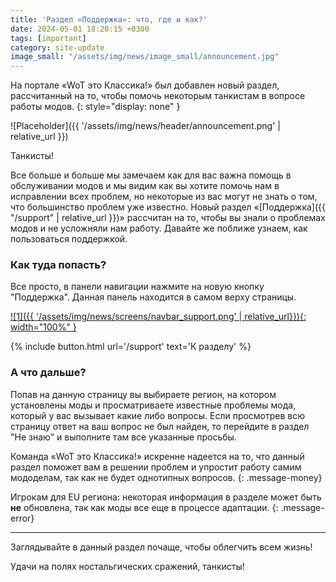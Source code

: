 ```yaml
---
title: 'Раздел «Поддержка»: что, где и как?'
date: 2024-05-01 18:20:15 +0300
tags: [important]
category: site-update
image_small: "/assets/img/news/image_small/announcement.jpg"
---
```


На портале «WoT это Классика!» был добавлен новый раздел, рассчитанный на то, чтобы помочь некоторым танкистам в вопросе работы модов.
{: style="display: none" }

![Placeholder]({{ '/assets/img/news/header/announcement.png' | relative_url }})

Танкисты!

Все больше и больше мы замечаем как для вас важна помощь в обслуживании модов и мы видим как вы хотите помочь нам в исправлении всех проблем, но некоторые из вас могут не знать о том, что большинство проблем уже известно. Новый раздел «[Поддержка]({{ "/support" | relative_url }})» рассчитан на то, чтобы вы знали о проблемах модов и не усложняли нам работу. Давайте же поближе узнаем, как пользоваться поддержкой.

### Как туда попасть?

Все просто, в панели навигации нажмите на новую кнопку "Поддержка". Данная панель находится в самом верху страницы.

[![1]({{ '/assets/img/news/screens/navbar_support.png' | relative_url}}){: width="100%" }](/assets/img/news/screens/navbar_support.png)

{% include button.html url='/support' text='К разделу' %}

### А что дальше?

Попав на данную страницу вы выбираете регион, на котором установлены моды и просматриваете известные проблемы мода, который у вас вызывает какие либо вопросы. Если просмотрев всю страницу ответ на ваш вопрос не был найден, то перейдите в раздел "Не знаю" и выполните там все указанные просьбы.

Команда «WoT это Классика!» искренне надеется на то, что данный раздел поможет вам в решении проблем и упростит работу самим мододелам, так как не будет однотипных вопросов. 
{: .message-money}

Игрокам для EU региона: некоторая информация в разделе может быть **не** обновлена, так как моды все еще в процессе адаптации.
{: .message-error}

---

Заглядывайте в данный раздел почаще, чтобы облегчить всем жизнь!

Удачи на полях ностальгических сражений, танкисты!
